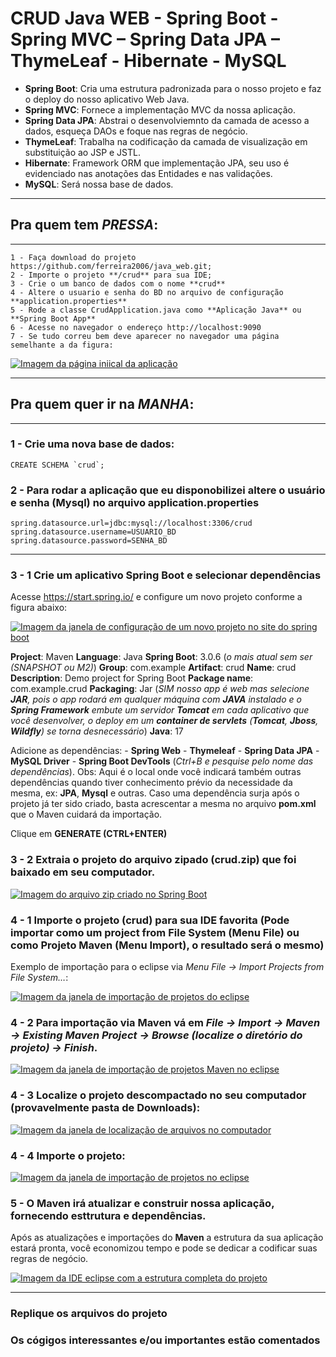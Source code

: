 # CRUD Java WEB - Spring Boot - Spring MVC – Spring Data JPA – ThymeLeaf - Hibernate - MySQL

- **Spring Boot**: Cria uma estrutura padronizada para o nosso projeto e faz o deploy do nosso aplicativo Web Java.
- **Spring MVC**: Fornece a implementação MVC da nossa aplicação.
- **Spring Data JPA**: Abstrai o desenvolviemnto da camada de acesso a dados, esqueça DAOs e foque nas regras de negócio.
- **ThymeLeaf**: Trabalha na codificação da camada de visualização em substituição ao JSP e JSTL.
- **Hibernate**: Framework ORM que implementação JPA, seu uso é evidenciado nas anotações das Entidades e nas validações.
- **MySQL**: Será nossa base de dados.


---
## Pra quem tem ***PRESSA***:
---
	1 - Faça download do projeto https://github.com/ferreira2006/java_web.git;
	2 - Importe o projeto **/crud** para sua IDE;
	3 - Crie o um banco de dados com o nome **crud**
	4 - Altere o usuario e senha do BD no arquivo de configuração **application.properties**
	5 - Rode a classe CrudApplication.java como **Aplicação Java** ou **Spring Boot App**
	6 - Acesse no navegador o endereço http://localhost:9090
	7 - Se tudo correu bem deve aparecer no navegador uma página semelhante a da figura:
	
[![Imagem da página iniical da aplicação](/../../../../ferreira2006/imagens/blob/master/gitimg/imagens_Crud_Spring_MVC/00_localhost.png)](#)
	
---
## Pra quem quer ir na ***MANHA***:
---
### 1 - Crie uma nova base de dados:
	CREATE SCHEMA `crud`;

### 2 - Para rodar a aplicação que eu disponobilizei altere o usuário e senha (Mysql) no arquivo application.properties
	
	spring.datasource.url=jdbc:mysql://localhost:3306/crud
	spring.datasource.username=USUARIO_BD
	spring.datasource.password=SENHA_BD
---	
### 3 - 1 Crie um aplicativo Spring Boot e selecionar dependências
Acesse https://start.spring.io/ e configure um novo projeto conforme a figura abaixo:

[![Imagem da janela de configuração de um novo projeto no site do spring boot](/../../../../ferreira2006/imagens/blob/master/gitimg/imagens_Crud_Spring_MVC/01_initializr.png)](#)

**Project**: Maven
**Language**: Java
**Spring Boot**: 3.0.6 (*o mais atual sem ser (SNAPSHOT ou M2)*)
**Group**: com.example
**Artifact**: crud
**Name**: crud
**Description**: Demo project for Spring Boot
**Package name**: com.example.crud
**Packaging**: Jar (*SIM nosso app é web mas selecione **JAR**, pois o app rodará em qualquer máquina com **JAVA** instalado e o **Spring Framework** embute um servidor **Tomcat** em cada aplicativo que você desenvolver, o deploy em um **container de servlets** (**Tomcat**, **Jboss**, **Wildfly**) se torna desnecessário*)
**Java**: 17

Adicione as dependências:
	- **Spring Web**
	- **Thymeleaf** 
	- **Spring Data JPA**
	- **MySQL Driver**
	- **Spring Boot DevTools** 
	(*Ctrl+B e pesquise pelo nome das dependências*).
Obs: Aqui é o local onde você indicará também outras dependências quando tiver conhecimento prévio da necessidade da mesma, ex: **JPA**, **Mysql** e outras. Caso uma dependência surja após o projeto já ter sido criado, basta acrescentar a mesma no arquivo **pom.xml** que o Maven cuidará da importação.

Clique em **GENERATE (CTRL+ENTER)**

### 3 - 2 Extraia o projeto do arquivo zipado (**crud.zip**) que foi baixado em seu computador.

[![Imagem do arquivo zip criado no Spring Boot](/../../../../ferreira2006/imagens/blob/master/gitimg/imagens_Crud_Spring_MVC/02_crd.zip.png)](#)

### 4 - 1 Importe o projeto (**crud**) para sua **IDE** favorita (Pode importar como um **project from File System** (Menu File) ou como **Projeto Maven** (Menu Import), o resultado será o mesmo)
Exemplo de importação para o eclipse via *Menu File -> Import Projects from File System…*:

[![Imagem da janela de importação de projetos do eclipse](/../../../../ferreira2006/imagens/blob/master/gitimg/imagens_Crud_Spring_MVC/03_import.png)](#)

### 4 - 2 Para importação via Maven vá em *File -> Import -> Maven -> Existing Maven Project -> Browse (localize o diretório do projeto) -> Finish*.

[![Imagem da janela de importação de projetos Maven no eclipse](/../../../../ferreira2006/imagens/blob/master/gitimg/imagens_Crud_Spring_MVC/04_import_mavenCapturar.png)](#)

### 4 - 3 Localize o projeto descompactado no seu computador (provavelmente pasta de Downloads):

[![Imagem da janela de localização de arquivos no computador](/../../../../ferreira2006/imagens/blob/master/gitimg/imagens_Crud_Spring_MVC/05_localizar_projeto.png)](#)

### 4 - 4 Importe o projeto:

[![Imagem da janela de importação de projetos no eclipse](/../../../../ferreira2006/imagens/blob/master/gitimg/imagens_Crud_Spring_MVC/07_importar_projeto.png)](#)

### 5 - O Maven irá atualizar e construir nossa aplicação, fornecendo esttrutura e dependências.
Após as atualizações e importações do **Maven** a estrutura da sua aplicação estará pronta, você economizou tempo e pode se dedicar a codificar suas regras de negócio. 

[![Imagem da IDE eclipse com a estrutura completa do projeto](/../../../../ferreira2006/imagens/blob/master/gitimg/imagens_Crud_Spring_MVC/08_estrutura_projeto.png)](#)

---
### Replique os arquivos do projeto
### Os cógigos interessantes e/ou importantes estão comentados
